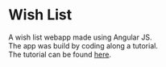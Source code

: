 # Wish List
A wish list webapp made using Angular JS.<br>
The app was build by coding along a tutorial.<br>
The tutorial can be found [here](https://www.youtube.com/watch?v=JWhRMyyF7nc).
